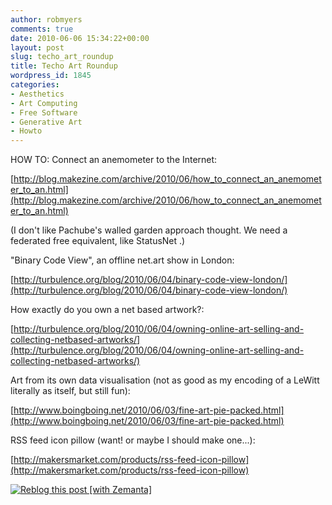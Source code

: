 ```yaml
---
author: robmyers
comments: true
date: 2010-06-06 15:34:22+00:00
layout: post
slug: techo_art_roundup
title: Techo Art Roundup
wordpress_id: 1845
categories:
- Aesthetics
- Art Computing
- Free Software
- Generative Art
- Howto
---
```


HOW TO: Connect an anemometer to the Internet:  
  
[http://blog.makezine.com/archive/2010/06/how_to_connect_an_anemometer_to_an.html](http://blog.makezine.com/archive/2010/06/how_to_connect_an_anemometer_to_an.html)  
  
(I don't like Pachube's walled garden approach thought. We need a federated free equivalent, like StatusNet .)  
  
"Binary Code View", an offline net.art show in London:  
  
[http://turbulence.org/blog/2010/06/04/binary-code-view-london/](http://turbulence.org/blog/2010/06/04/binary-code-view-london/)  
  
How exactly do you own a net based artwork?:  
  
[http://turbulence.org/blog/2010/06/04/owning-online-art-selling-and-collecting-netbased-artworks/](http://turbulence.org/blog/2010/06/04/owning-online-art-selling-and-collecting-netbased-artworks/)  
  
Art from its own data visualisation (not as good as my encoding of a LeWitt literally as itself, but still fun):  
  
[http://www.boingboing.net/2010/06/03/fine-art-pie-packed.html](http://www.boingboing.net/2010/06/03/fine-art-pie-packed.html)  
  
RSS feed icon pillow (want! or maybe I should make one...):  
  
[http://makersmarket.com/products/rss-feed-icon-pillow](http://makersmarket.com/products/rss-feed-icon-pillow)  



[![Reblog this post [with Zemanta]](http://img.zemanta.com/reblog_e.png?x-id=4d6c4763-31cf-4112-857b-520e4fd021da)](http://reblog.zemanta.com/zemified/4d6c4763-31cf-4112-857b-520e4fd021da/)



